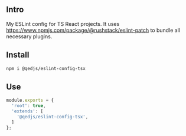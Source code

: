 ## Intro

My ESLint config for TS React projects. It uses https://www.npmjs.com/package/@rushstack/eslint-patch to bundle all necessary plugins.


## Install

```sh
npm i @qedjs/eslint-config-tsx
```


## Use

```js
module.exports = {
  'root': true,
  'extends': [
    '@qedjs/eslint-config-tsx',
  ]
};
```
